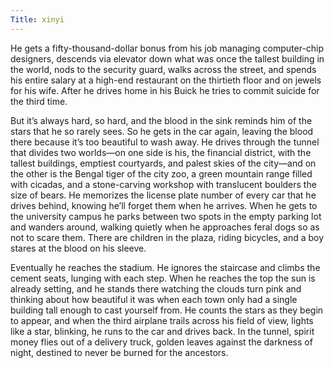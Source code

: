 ```yaml
---
Title: xinyi 
---
```

He gets a fifty-thousand-dollar bonus from his job managing computer-chip designers, descends via elevator down what was once the tallest building in the world, nods to the security guard, walks across the street, and spends his entire salary at a high-end restaurant on the thirtieth floor and on jewels for his wife. After he drives home in his Buick he tries to commit suicide for the third time.

But it’s always hard, so hard, and the blood in the sink reminds him of the stars that he so rarely sees. So he gets in the car again, leaving the blood there because it’s too beautiful to wash away. He drives through the tunnel that divides two worlds—on one side is his, the financial district, with the tallest buildings, emptiest courtyards, and palest skies of the city—and on the other is the Bengal tiger of the city zoo, a green mountain range filled with cicadas, and a stone-carving workshop with translucent boulders the size of bears. He memorizes the license plate number of every car that he drives behind, knowing he’ll forget them when he arrives. When he gets to the university campus he parks between two spots in the empty parking lot and wanders around, walking quietly when he approaches feral dogs so as not to scare them. There are children in the plaza, riding bicycles, and a boy stares at the blood on his sleeve.

Eventually he reaches the stadium. He ignores the staircase and climbs the cement seats, lunging with each step. When he reaches the top the sun is already setting, and he stands there watching the clouds turn pink and thinking about how beautiful it was when each town only had a single building tall enough to cast yourself from. He counts the stars as they begin to appear, and when the third airplane trails across his field of view, lights like a star, blinking, he runs to the car and drives back. In the tunnel, spirit money flies out of a delivery truck, golden leaves against the darkness of night, destined to never be burned for the ancestors.
